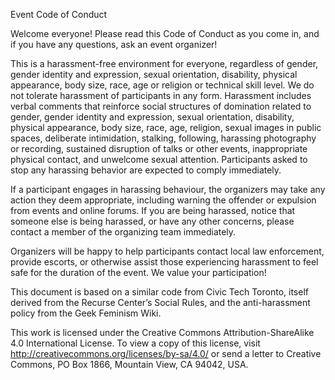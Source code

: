 Event Code of Conduct

Welcome everyone! Please read this Code of Conduct as you come in, and if you have any questions, ask an event organizer!

This is a harassment-free environment for everyone, regardless of gender, gender identity and expression, sexual orientation, disability, physical appearance, body size, race, age or religion or technical skill level. We do not tolerate harassment of participants in any form.
Harassment includes verbal comments that reinforce social structures of domination related to gender, gender identity and expression, sexual orientation, disability, physical appearance, body size, race, age, religion, sexual images in public spaces, deliberate intimidation, stalking, following, harassing photography or recording, sustained disruption of talks or other events, inappropriate physical contact, and unwelcome sexual attention. Participants asked to stop any harassing behavior are expected to comply immediately.

If a participant engages in harassing behaviour, the organizers may take any action they deem appropriate, including warning the offender or expulsion from events and online forums.
If you are being harassed, notice that someone else is being harassed, or have any other concerns, please contact a member of the organizing team immediately.

Organizers will be happy to help participants contact local law enforcement, provide escorts, or otherwise assist those experiencing harassment to feel safe for the duration of the event. We value your participation!

This document is based on a similar code from Civic Tech Toronto, itself derived from the Recurse Center’s Social Rules, and the anti-harassment policy from the Geek Feminism Wiki. 




This work is licensed under the Creative Commons Attribution-ShareAlike 4.0 International License. To view a copy of this license, visit http://creativecommons.org/licenses/by-sa/4.0/ or send a letter to Creative Commons, PO Box 1866, Mountain View, CA 94042, USA.

